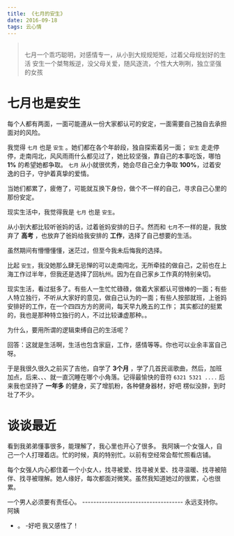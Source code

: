 ```yaml
---
title: 《七月的安生》
date: 2016-09-18
tags: 云心情
---
```


<blockquote class="blockquote-center">
    <br>七月一个乖巧聪明，对感情专一，从小到大规规矩矩，过着父母规划好的生活
    安生一个桀骜叛逆，没父母关爱，随风逐流，个性大大咧咧，独立坚强的女孩<br>
</blockquote>

<!-- more -->
# 七月也是安生
每个人都有两面，一面可能遵从一份大家都认可的安定，一面需要自己独自去承担面对的风险。

我觉得 `七月` 也是 `安生` 。她们都在各个年龄段，独自探索着另一面；
`安生` 走走停停，走南闯北，风风雨雨什么都见过了，她比较坚强，靠自己的本事吃饭，哪怕 **1%** 的希望她都争取。
`七月` 从小就很优秀，她会尽自己全力争取 **100%**，过着安逸的日子，守护着真挚的爱情。

当她们都累了，疲倦了，可能就互换下身份，做个不一样的自己，寻求自己心里的那份安定。

现实生活中，我觉得我是 `七月` 也是 `安生`。

从小到大都比较听爸妈的话，过着爸妈安排的日子。然而和 `七月`不一样的是，我放弃了 **高考** ，也放弃了爸妈给我安排的 **工作**，选择了自己想要的生活。

虽然期间有懵懵懂懂，迷茫过，但至今我未后悔我的选择。

比起 `安生`，我没她那么肆无忌惮的可以走南闯北，无所牵挂的做自己，之前也在上海工作过半年，但我还是选择了回杭州。因为在自己家乡工作真的特别亲切。

现实生活，看过挺多了。有些人一生忙忙碌碌，做着大家都认可很棒的一面；有些人特立独行，不听从大家好的意见，做自己认为的一面；有些人按部就班，上爸妈安排好的工作，在一个四四方方的房间，每天早九晚五的工作；
其实都过的挺累的，我也是那种特立独行的人，不过比较谦虚那种。。

为什么，要用所谓的逻辑束缚自己的生活呢？

回答：这就是生活啊，生活也包含家庭，工作，感情等等。你也可以业余丰富自己呀。

于是我很久很久之前买了吉他，自学了 **3个月** ，学了几首民谣歌曲，然后，加班加点，后来、、、就一直沉睡在哪个小角落。记得最愉快的音符 `6321 5321 ....`
后来我也坚持了 **一年多** 的健身，买了增肌粉，各种健身器材，好吧 楞似没胖，到时壮了不少。

# 谈谈最近
看到我弟弟懂事很多，能理解了，我心里也开心了很多。
我阿姨一个女强人，自己一个人打理着店。忙的时候，真的特别忙。以前有空经常会帮忙照看店铺。

每个女强人内心都住着一个小女人，找寻被爱、找寻被关爱、找寻温暖、找寻被陪伴、找寻被理解。她人缘好，每次都面对微笑。虽然我知道她过的很累，心也很累。

一个男人必须要有责任心。
------------------------------------ 永远支持你。阿姨


   - 。 -好吧 我又感性了！







